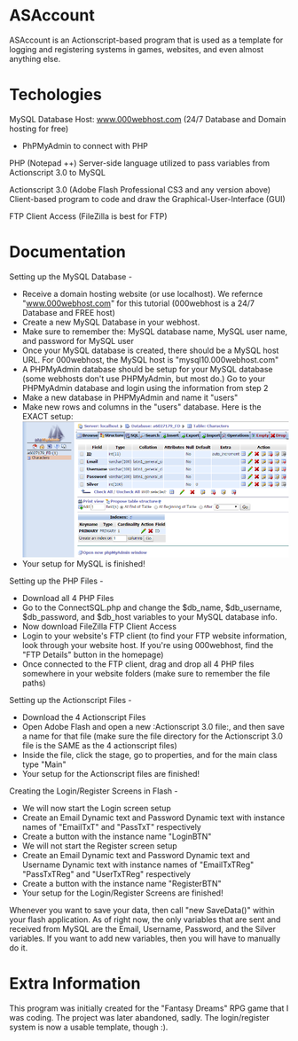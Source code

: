 # ASAccount
ASAccount is an Actionscript-based program that is used as a template for logging and registering systems in games, websites, and even almost anything else.

# Techologies
MySQL Database
Host: www.000webhost.com (24/7 Database and Domain hosting for free)
- PhPMyAdmin to connect with PHP

PHP (Notepad ++)
Server-side language utilized to pass variables from Actionscript 3.0 to MySQL

Actionscript 3.0 (Adobe Flash Professional CS3 and any version above)
Client-based program to code and draw the Graphical-User-Interface (GUI)

FTP Client Access (FileZilla is best for FTP)

# Documentation
Setting up the MySQL Database -
- Receive a domain hosting website (or use localhost). We refernce "www.000webhost.com" for this tutorial (000webhost is a 24/7 Database and FREE host)
-  Create a new MySQL Database in your webhost. 
- Make sure to remember the: MySQL database name, MySQL user name, and password for MySQL user
-  Once your MySQL database is created, there should be a MySQL host URL. For 000webhost, the MySQL host is "mysql10.000webhost.com"
- A PHPMyAdmin database should be setup for your MySQL database (some webhosts don't use PHPMyAdmin, but most do.) Go to your PHPMyAdmin database and login using the information from step 2
- Make a new database in PHPMyAdmin and name it "users"
- Make new rows and columns in the "users" database. Here is the EXACT setup:
![Alt text](/Pictures/sql_setup.PNG)
- Your setup for MySQL is finished!

Setting up the PHP Files -
- Download all 4 PHP Files
- Go to the ConnectSQL.php and change the $db_name, $db_username, $db_password, and $db_host variables to your MySQL database info.
- Now download FileZilla FTP Client Access
- Login to your website's FTP client (to find your FTP website information, look through your website host. If you're using 000webhost, find the "FTP Details" button in the homepage)
- Once connected to the FTP client, drag and drop all 4 PHP files somewhere in your website folders (make sure to remember the
file paths)

Setting up the Actionscript Files -
- Download the 4 Actionscript Files
- Open Adobe Flash and open a new :Actionscript 3.0 file:, and then save a name for that file (make sure the file directory for the Actionscript 3.0 file is the SAME as the 4 actionscript files)
- Inside the file, click the stage, go to properties, and for the main class type "Main"
- Your setup for the Actionscript files are finished!

Creating the Login/Register Screens in Flash -
- We will now start the Login screen setup
- Create an Email Dynamic text and Password Dynamic text with instance names of "EmailTxT" and "PassTxT" respectively
- Create a button with the instance name "LoginBTN"
- We will not start the Register screen setup
- Create an Email Dynamic text and Password Dynamic text and Username Dynamic text with instance names of "EmailTxTReg" "PassTxTReg" and "UserTxTReg" respectively
- Create a button with the instance name "RegisterBTN"
- Your setup for the Login/Register Screens are finished!

Whenever you want to save your data, then call "new SaveData()" within your flash application.
As of right now, the only variables that are sent and received from MySQL are the Email, Username, Password, and the Silver variables.
If you want to add new variables, then you will have to manually do it.

# Extra Information
This program was initially created for the "Fantasy Dreams" RPG game that I was coding. The project was later abandoned, sadly. The login/register system is now a usable template, though :).
